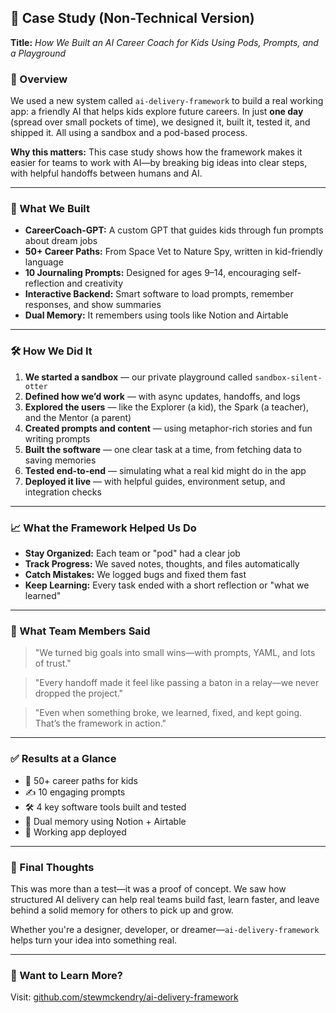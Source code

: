 ## 📢 Case Study (Non-Technical Version)
**Title:** *How We Built an AI Career Coach for Kids Using Pods, Prompts, and a Playground*

### 🌟 Overview
We used a new system called `ai-delivery-framework` to build a real working app: a friendly AI that helps kids explore future careers. In just **one day** (spread over small pockets of time), we designed it, built it, tested it, and shipped it. All using a sandbox and a pod-based process.

**Why this matters:** This case study shows how the framework makes it easier for teams to work with AI—by breaking big ideas into clear steps, with helpful handoffs between humans and AI.

---

### 🧩 What We Built
- **CareerCoach-GPT:** A custom GPT that guides kids through fun prompts about dream jobs
- **50+ Career Paths:** From Space Vet to Nature Spy, written in kid-friendly language
- **10 Journaling Prompts:** Designed for ages 9–14, encouraging self-reflection and creativity
- **Interactive Backend:** Smart software to load prompts, remember responses, and show summaries
- **Dual Memory:** It remembers using tools like Notion and Airtable

---

### 🛠️ How We Did It
1. **We started a sandbox** — our private playground called `sandbox-silent-otter`
2. **Defined how we’d work** — with async updates, handoffs, and logs
3. **Explored the users** — like the Explorer (a kid), the Spark (a teacher), and the Mentor (a parent)
4. **Created prompts and content** — using metaphor-rich stories and fun writing prompts
5. **Built the software** — one clear task at a time, from fetching data to saving memories
6. **Tested end-to-end** — simulating what a real kid might do in the app
7. **Deployed it live** — with helpful guides, environment setup, and integration checks

---

### 📈 What the Framework Helped Us Do
- **Stay Organized:** Each team or "pod" had a clear job
- **Track Progress:** We saved notes, thoughts, and files automatically
- **Catch Mistakes:** We logged bugs and fixed them fast
- **Keep Learning:** Every task ended with a short reflection or "what we learned"

---

### 💬 What Team Members Said
> "We turned big goals into small wins—with prompts, YAML, and lots of trust."

> "Every handoff made it feel like passing a baton in a relay—we never dropped the project."

> "Even when something broke, we learned, fixed, and kept going. That’s the framework in action."

---

### ✅ Results at a Glance
- 🧠 50+ career paths for kids
- ✍️ 10 engaging prompts
- 🛠️ 4 key software tools built and tested
- 🔄 Dual memory using Notion + Airtable
- 🚀 Working app deployed

---

### 🤔 Final Thoughts
This was more than a test—it was a proof of concept. We saw how structured AI delivery can help real teams build fast, learn faster, and leave behind a solid memory for others to pick up and grow.

Whether you're a designer, developer, or dreamer—`ai-delivery-framework` helps turn your idea into something real.

---

### 📍 Want to Learn More?
Visit: [github.com/stewmckendry/ai-delivery-framework](https://github.com/stewmckendry/ai-delivery-framework)